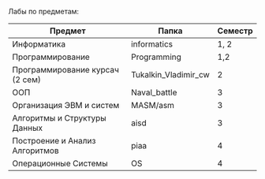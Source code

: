 Лабы по предметам:

| Предмет | Папка | Семестр |
|---------|-------|---------|
| Информатика | informatics | 1, 2 |
| Программирование | Programming | 1,2 |
| Программирование курсач (2 сем) | Tukalkin_Vladimir_cw | 2 |
| ООП | Naval_battle | 3 |
| Организация ЭВМ и систем | MASM/asm | 3 |
| Алгоритмы и Структуры Данных | aisd | 3 |
| Построение и Анализ Алгоритмов | piaa | 4 |
| Операционные Системы | OS | 4 |
